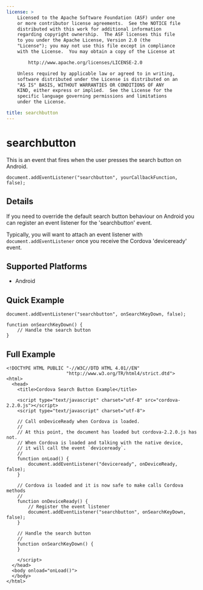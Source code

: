 ```yaml
---
license: >
    Licensed to the Apache Software Foundation (ASF) under one
    or more contributor license agreements.  See the NOTICE file
    distributed with this work for additional information
    regarding copyright ownership.  The ASF licenses this file
    to you under the Apache License, Version 2.0 (the
    "License"); you may not use this file except in compliance
    with the License.  You may obtain a copy of the License at

        http://www.apache.org/licenses/LICENSE-2.0

    Unless required by applicable law or agreed to in writing,
    software distributed under the License is distributed on an
    "AS IS" BASIS, WITHOUT WARRANTIES OR CONDITIONS OF ANY
    KIND, either express or implied.  See the License for the
    specific language governing permissions and limitations
    under the License.

title: searchbutton
---
```


searchbutton
===========

This is an event that fires when the user presses the search button on Android.

    document.addEventListener("searchbutton", yourCallbackFunction, false);

Details
-------

If you need to override the default search button behaviour on Android you can register an event listener for the 'searchbutton' event.

Typically, you will want to attach an event listener with `document.addEventListener` once you receive the Cordova 'deviceready' event.

Supported Platforms
-------------------

- Android

Quick Example
-------------

    document.addEventListener("searchbutton", onSearchKeyDown, false);

    function onSearchKeyDown() {
        // Handle the search button
    }

Full Example
------------

    <!DOCTYPE HTML PUBLIC "-//W3C//DTD HTML 4.01//EN"
                          "http://www.w3.org/TR/html4/strict.dtd">
    <html>
      <head>
        <title>Cordova Search Button Example</title>

        <script type="text/javascript" charset="utf-8" src="cordova-2.2.0.js"></script>
        <script type="text/javascript" charset="utf-8">

        // Call onDeviceReady when Cordova is loaded.
        //
        // At this point, the document has loaded but cordova-2.2.0.js has not.
        // When Cordova is loaded and talking with the native device,
        // it will call the event `deviceready`.
        //
        function onLoad() {
            document.addEventListener("deviceready", onDeviceReady, false);
        }

        // Cordova is loaded and it is now safe to make calls Cordova methods
        //
        function onDeviceReady() {
            // Register the event listener
            document.addEventListener("searchbutton", onSearchKeyDown, false);
        }

        // Handle the search button
        //
        function onSearchKeyDown() {
        }

        </script>
      </head>
      <body onload="onLoad()">
      </body>
    </html>
